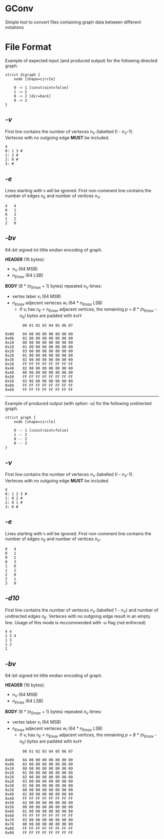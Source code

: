 # GConv

Simple tool to convert files containing graph data between different notations

# File Format

Example of expected input (and produced output) for the following directed graph.

```graphviz
strict digraph {
	node [shape=circle]
	
	0 -> 1 [constraint=false]
	1 -> 2
	0 -> 2 [dir=back]
	0 -> 3
}
```


## *-v*

First line contains the number of verteces *n<sub>V</sub>* (labelled 0 - *n<sub>V</sub>*-1).  
Verteces with no outgoing edge **MUST** be included.

```
4
0: 1 3 #
1: 2 #
2: 0 #
3: #
```

## *-e*

Lines starting with `%` will be ignored.
First non-comment line contains the number of edges *n<sub>E</sub>* and number of vertices *n<sub>V</sub>*.  

```
4	4
0	1
0	3
1	2
2	0
```

## *-bv*

64-bit signed int little endian encoding of graph.

**HEADER** (16 bytes):
- *n<sub>V</sub>* (64 MSB)
- *n<sub>Emax</sub>* (64 LSB)

**BODY** (8 * (*n<sub>Emax</sub>* + 1) bytes) repeated *n<sub>V</sub>* times:
- vertex laber *v<sub>i</sub>* (64 MSB)
- *n<sub>Emax</sub>* adjecent verteces *w<sub>i</sub>* (64 * *n<sub>Emax</sub>* LSB)
  - if *v<sub>i</sub>* has *n<sub>E</sub> < n<sub>Emax</sub>* adjacent vertices, the remaining *p = 8 * (n<sub>Emax</sub> - n<sub>E</sub>)* bytes are padded with `0xFF`


```
        00 01 02 03 04 05 06 07

0x00	04 00 00 00 00 00 00 00
0x08	02 00 00 00 00 00 00 00
0x10	00 00 00 00 00 00 00 00
0x18	01 00 00 00 00 00 00 00
0x20	03 00 00 00 00 00 00 00
0x28	01 00 00 00 00 00 00 00
0x30	02 00 00 00 00 00 00 00
0x38	FF FF FF FF FF FF FF FF
0x40	02 00 00 00 00 00 00 00
0x48	00 00 00 00 00 00 00 00
0x50	FF FF FF FF FF FF FF FF
0x58	03 00 00 00 00 00 00 00
0x60	FF FF FF FF FF FF FF FF
0x68	FF FF FF FF FF FF FF FF
```

---

Example of produced output (with option *-u*) for the following undirected graph.

```graphviz
strict graph {
	node [shape=circle]
	
	0 -- 1 [constraint=false]
	1 -- 2
	0 -- 2
	0 -- 3
}
```


## *-v*

First line contains the number of verteces *n<sub>V</sub>* (labelled 0 - *n<sub>V</sub>*-1).  
Verteces with no outgoing edge **MUST** be included.

```
4
0: 1 2 3 #
1: 0 2 #
2: 0 1 #
3: 0 #
```

## *-e*

Lines starting with `%` will be ignored.
First non-comment line contains the number of edges *n<sub>E</sub>* and number of vertices *n<sub>V</sub>*.  

```
8	4
0	1
0	2
0	3
1	0
1	2
2	0
2	1
3	0
```

## *-d10*

First line contains the number of verteces *n<sub>V</sub>* (labelled 1 - *n<sub>V</sub>*) and number of undirected edges *n<sub>E</sub>*.
Verteces with no outgoing edge result in an empty line.
Usage of this mode is reccommended with *-u* flag (not enforced)

```
4 4
2 3 4
1 3
1 2
1
```

## *-bv*

64-bit signed int little endian encoding of graph.

**HEADER** (16 bytes):
- *n<sub>V</sub>* (64 MSB)
- *n<sub>Emax</sub>* (64 LSB)

**BODY** (8 * (*n<sub>Emax</sub>* + 1) bytes) repeated *n<sub>V</sub>* times:
- vertex laber *v<sub>i</sub>* (64 MSB)
- *n<sub>Emax</sub>* adjecent verteces *w<sub>i</sub>* (64 * *n<sub>Emax</sub>* LSB)
  - if *v<sub>i</sub>* has *n<sub>E</sub> < n<sub>Emax</sub>* adjacent vertices, the remaining *p = 8 * (n<sub>Emax</sub> - n<sub>E</sub>)* bytes are padded with `0xFF`


```
        00 01 02 03 04 05 06 07

0x00	04 00 00 00 00 00 00 00
0x08	03 00 00 00 00 00 00 00
0x10	00 00 00 00 00 00 00 00
0x18	01 00 00 00 00 00 00 00
0x20	02 00 00 00 00 00 00 00
0x28	03 00 00 00 00 00 00 00
0x30	01 00 00 00 00 00 00 00
0x38	00 00 00 00 00 00 00 00
0x40	02 00 00 00 00 00 00 00
0x48	FF FF FF FF FF FF FF FF
0x50	02 00 00 00 00 00 00 00
0x58	00 00 00 00 00 00 00 00
0x60	01 00 00 00 00 00 00 00
0x68	FF FF FF FF FF FF FF FF
0x70	03 00 00 00 00 00 00 00
0x78	00 00 00 00 00 00 00 00
0x80	FF FF FF FF FF FF FF FF
0x88	FF FF FF FF FF FF FF FF
```